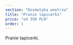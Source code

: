 ```yaml
---
section: "Kosmetyka wnetrza"
title: "Pranie tapicerki"
price: "od 350 PLN"
order: 1
---
```


Pranie tapicerki.